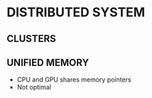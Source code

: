 # DISTRIBUTED SYSTEM

## CLUSTERS

## UNIFIED MEMORY
- CPU and GPU shares memory pointers
- Not optimal



